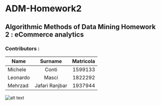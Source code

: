 # ADM-Homework2

## Algorithmic Methods of Data Mining Homework 2 : eCommerce analytics

### Contributors :

| Name         | Surname        | Matricola|
| ------------ |:--------------:| --------:|
| Michele      | Conti          |  1599133 |
| Leonardo     | Masci          |  1822292 |
| Mehrzad      | Jafari Ranjbar |  1937944 |

![alt text](https://photos1.blogger.com/blogger/1244/4149/1600/ML_1col_202.2.jpg "Sapienza Università di Roma")



